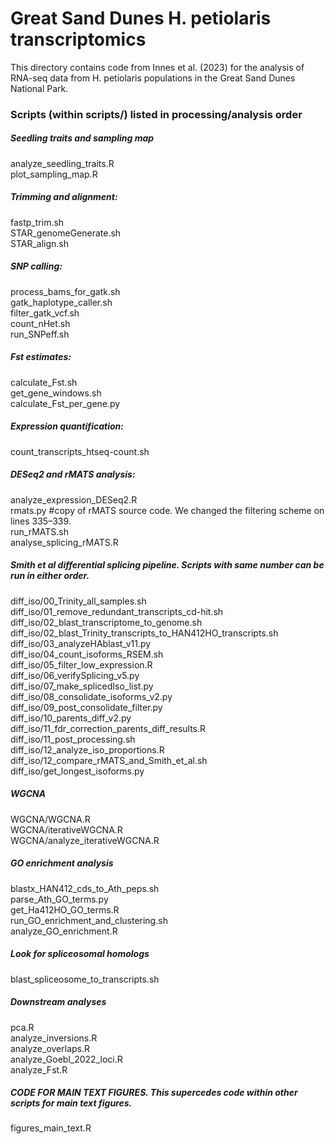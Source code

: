 Great Sand Dunes H. petiolaris transcriptomics
====================================

This directory contains code from Innes et al. (2023) for the analysis of RNA-seq data from H. petiolaris populations in the Great Sand Dunes National Park.

### Scripts (within scripts/) listed in processing/analysis order
##### Seedling traits and sampling map
analyze_seedling_traits.R  
plot_sampling_map.R 

##### Trimming and alignment:
fastp_trim.sh  
STAR_genomeGenerate.sh  
STAR_align.sh

##### SNP calling:
process_bams_for_gatk.sh  
gatk_haplotype_caller.sh  
filter_gatk_vcf.sh  
count_nHet.sh  
run_SNPeff.sh

##### Fst estimates:
calculate_Fst.sh  
get_gene_windows.sh  
calculate_Fst_per_gene.py

##### Expression quantification:
count_transcripts_htseq-count.sh

##### DESeq2 and rMATS analysis:
analyze_expression_DESeq2.R  
rmats.py #copy of rMATS source code. We changed the filtering scheme on lines 335–339.  
run_rMATS.sh  
analyse_splicing_rMATS.R

##### Smith et al differential splicing pipeline. Scripts with same number can be run in either order.
diff_iso/00_Trinity_all_samples.sh  
diff_iso/01_remove_redundant_transcripts_cd-hit.sh  
diff_iso/02_blast_transcriptome_to_genome.sh  
diff_iso/02_blast_Trinity_transcripts_to_HAN412HO_transcripts.sh  
diff_iso/03_analyzeHAblast_v11.py  
diff_iso/04_count_isoforms_RSEM.sh  
diff_iso/05_filter_low_expression.R  
diff_iso/06_verifySplicing_v5.py  
diff_iso/07_make_splicedIso_list.py  
diff_iso/08_consolidate_isoforms_v2.py  
diff_iso/09_post_consolidate_filter.py  
diff_iso/10_parents_diff_v2.py  
diff_iso/11_fdr_correction_parents_diff_results.R  
diff_iso/11_post_processing.sh  
diff_iso/12_analyze_iso_proportions.R  
diff_iso/12_compare_rMATS_and_Smith_et_al.sh  
diff_iso/get_longest_isoforms.py

##### WGCNA
WGCNA/WGCNA.R  
WGCNA/iterativeWGCNA.R  
WGCNA/analyze_iterativeWGCNA.R

##### GO enrichment analysis
blastx_HAN412_cds_to_Ath_peps.sh  
parse_Ath_GO_terms.py  
get_Ha412HO_GO_terms.R  
run_GO_enrichment_and_clustering.sh  
analyze_GO_enrichment.R

##### Look for spliceosomal homologs
blast_spliceosome_to_transcripts.sh

##### Downstream analyses
pca.R  
analyze_inversions.R  
analyze_overlaps.R  
analyze_Goebl_2022_loci.R  
analyze_Fst.R

##### CODE FOR MAIN TEXT FIGURES. This supercedes code within other scripts for main text figures.
figures_main_text.R
